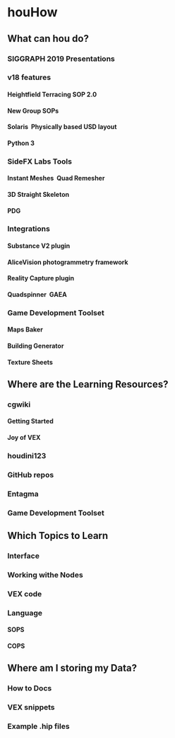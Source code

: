 # houHow

## What can hou do?

### SIGGRAPH 2019 Presentations

### v18 features

#### Heightfield Terracing SOP 2.0

#### New Group SOPs

#### Solaris  Physically based USD layout

#### Python 3

### SideFX Labs Tools

#### Instant Meshes  Quad Remesher

#### 3D Straight Skeleton

#### PDG 

### Integrations

#### Substance V2 plugin

#### AliceVision photogrammetry framework

#### Reality Capture plugin 

#### Quadspinner  GAEA

### Game Development Toolset

#### Maps Baker

#### Building Generator

#### Texture Sheets

## Where are the Learning Resources?

### cgwiki

#### Getting Started

#### Joy of VEX

### houdini123

### GitHub repos

### Entagma

### Game Development Toolset 

## Which Topics to Learn

### Interface

### Working withe Nodes

### VEX code

### Language

#### SOPS

#### COPS

## Where am I storing my Data?

### How to Docs

### VEX snippets

### Example .hip files
